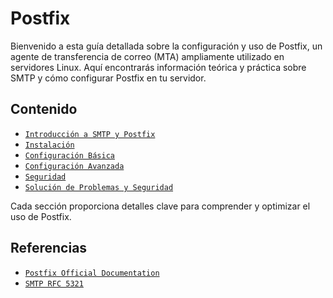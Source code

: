 # Postfix

Bienvenido a esta guía detallada sobre la configuración y uso de Postfix, un agente de transferencia de correo (MTA) ampliamente utilizado en servidores Linux. Aquí encontrarás información teórica y práctica sobre SMTP y cómo configurar Postfix en tu servidor.

## Contenido

- [`Introducción a SMTP y Postfix`](/doc/smtp_postfix_guide.md)
- [`Instalación`](/doc/installation.md)
- [`Configuración Básica`](/doc/basic_configuration.md)
- [`Configuración Avanzada`](/doc/advanced_configuration.md)
- [`Seguridad`](/doc/security.md)
- [`Solución de Problemas y Seguridad`](/doc/troubleshooting_security.md)

Cada sección proporciona detalles clave para comprender y optimizar el uso de Postfix.

## Referencias
- [`Postfix Official Documentation`](http://www.postfix.org/)
- [`SMTP RFC 5321`](https://datatracker.ietf.org/doc/html/rfc5321)
